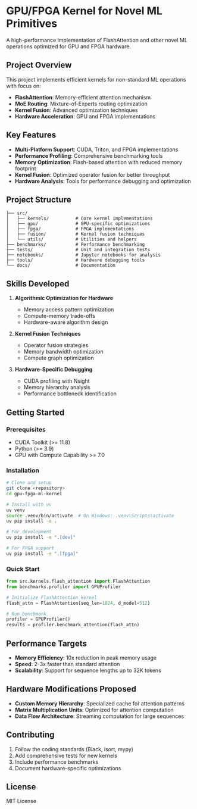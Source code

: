 # GPU/FPGA Kernel for Novel ML Primitives

A high-performance implementation of FlashAttention and other novel ML operations optimized for GPU and FPGA hardware.

## Project Overview

This project implements efficient kernels for non-standard ML operations with focus on:
- **FlashAttention**: Memory-efficient attention mechanism
- **MoE Routing**: Mixture-of-Experts routing optimization
- **Kernel Fusion**: Advanced optimization techniques
- **Hardware Acceleration**: GPU and FPGA implementations

## Key Features

- **Multi-Platform Support**: CUDA, Triton, and FPGA implementations
- **Performance Profiling**: Comprehensive benchmarking tools
- **Memory Optimization**: Flash-based attention with reduced memory footprint
- **Kernel Fusion**: Optimized operator fusion for better throughput
- **Hardware Analysis**: Tools for performance debugging and optimization

## Project Structure

```
├── src/
│   ├── kernels/          # Core kernel implementations
│   ├── gpu/              # GPU-specific optimizations
│   ├── fpga/             # FPGA implementations
│   ├── fusion/           # Kernel fusion techniques
│   └── utils/            # Utilities and helpers
├── benchmarks/           # Performance benchmarking
├── tests/                # Unit and integration tests
├── notebooks/            # Jupyter notebooks for analysis
├── tools/                # Hardware debugging tools
└── docs/                 # Documentation

```

## Skills Developed

1. **Algorithmic Optimization for Hardware**
   - Memory access pattern optimization
   - Compute-memory trade-offs
   - Hardware-aware algorithm design

2. **Kernel Fusion Techniques**
   - Operator fusion strategies
   - Memory bandwidth optimization
   - Compute graph optimization

3. **Hardware-Specific Debugging**
   - CUDA profiling with Nsight
   - Memory hierarchy analysis
   - Performance bottleneck identification

## Getting Started

### Prerequisites

- CUDA Toolkit (>= 11.8)
- Python (>= 3.9)
- GPU with Compute Capability >= 7.0

### Installation

```bash
# Clone and setup
git clone <repository>
cd gpu-fpga-ml-kernel

# Install with uv
uv venv
source .venv/bin/activate  # On Windows: .venv\Scripts\activate
uv pip install -e .

# For development
uv pip install -e ".[dev]"

# For FPGA support
uv pip install -e ".[fpga]"
```

### Quick Start

```python
from src.kernels.flash_attention import FlashAttention
from benchmarks.profiler import GPUProfiler

# Initialize FlashAttention kernel
flash_attn = FlashAttention(seq_len=1024, d_model=512)

# Run benchmark
profiler = GPUProfiler()
results = profiler.benchmark_attention(flash_attn)
```

## Performance Targets

- **Memory Efficiency**: 10x reduction in peak memory usage
- **Speed**: 2-3x faster than standard attention
- **Scalability**: Support for sequence lengths up to 32K tokens

## Hardware Modifications Proposed

- **Custom Memory Hierarchy**: Specialized cache for attention patterns
- **Matrix Multiplication Units**: Optimized for attention computation
- **Data Flow Architecture**: Streaming computation for large sequences

## Contributing

1. Follow the coding standards (Black, isort, mypy)
2. Add comprehensive tests for new kernels
3. Include performance benchmarks
4. Document hardware-specific optimizations

## License

MIT License 
